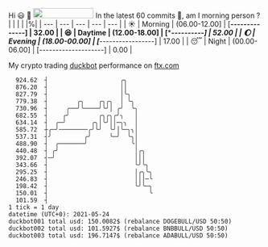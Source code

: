 Hi :smiley: :wave: <img src="https://jojoee.jojoee.com/api/utcnow" width="120" height="20">
In the latest 60 commits :bug:, am I morning person ? 
| | | | |%|
| --- | --- | --- | --- | --- |
| :sunny: | Morning | (06.00-12.00] | [******--------------] | 32.00 |
| :satisfied: | Daytime | (12.00-18.00] | [**********----------] | 52.00 |
| :moon: | Evening | (18.00-00.00] | [***-----------------] | 17.00 |
| :sleeping: | Night | (00.00-06.00] | [--------------------] | 0.00 |

My crypto trading [duckbot](https://github.com/jojoee/duckbot) performance on [ftx.com](https://ftx.com/#a=13144711)
```
  924.62  ┤                    ╭╮
  876.20  ┤                    ││
  827.79  ┤                    │╰╮
  779.38  ┤        ╭╮    ╭╮╭╮  │ ╰╮
  730.96  ┤     ╭──╯╰────╯╰╯│ ╭╯  ╰╮
  682.55  ┤    ╭╯        ╭╮╭╮╭╯╮   │
  634.14  ┤  ╭─╯       ╭╮│╰╯││─╮╮  │
  585.72  ┼╭─╯────────╭╯╰╯  ╰╯│╰─╮╮│
  537.31  ┤╯         ╭╯     ╰─╯  ╰╮│
  488.90  ┤  ╭───────╯            ╰│
  440.48  ┤ ╭╯                     │╭╮
  392.07  ┤─╯                      │││
  343.66  ┤                        ╰╯╰╮
  295.25  ┤                        │╭╮╰╮
  246.83  ┤                        │││─╰
  198.42  ┤                        ╰╯╰─╮
  150.01  ┤                            ╰
  101.59  ┤
1 tick = 1 day
datetime (UTC+0): 2021-05-24
duckbot001 total usd: 150.0082$ (rebalance DOGEBULL/USD 50:50)
duckbot002 total usd: 101.5927$ (rebalance BNBBULL/USD 50:50)
duckbot003 total usd: 196.7147$ (rebalance ADABULL/USD 50:50)
```

